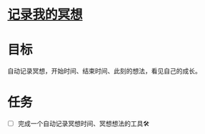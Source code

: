 # [记录我的冥想](https://github.com/zzy131250/gitblog/issues/5)

# 目标
自动记录冥想，开始时间、结束时间、此刻的想法，看见自己的成长。
# 任务
- [ ] 完成一个自动记录冥想时间、冥想想法的工具🛠️